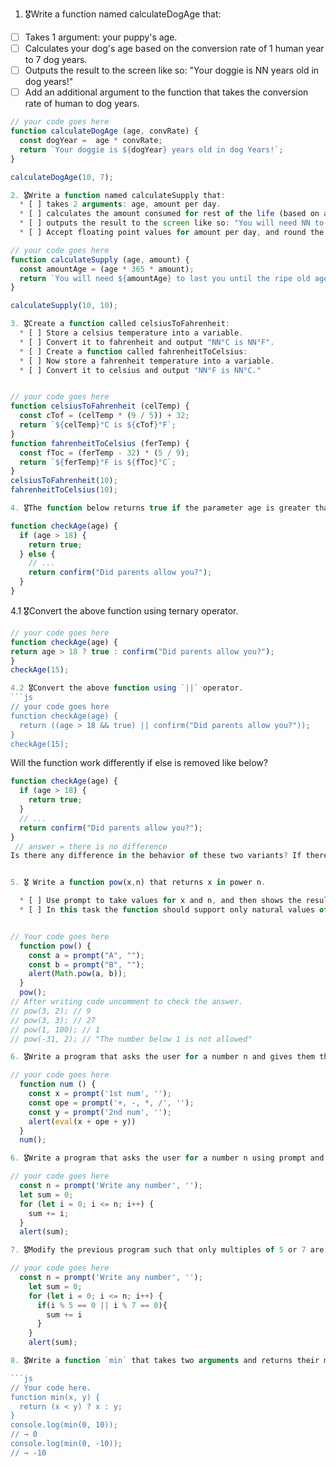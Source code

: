 1. 🎖Write a function named calculateDogAge that:
  * [ ] Takes 1 argument: your puppy's age.
  * [ ] Calculates your dog's age based on the conversion rate of 1 human year to 7 dog years.
  * [ ] Outputs the result to the screen like so: "Your doggie is NN years old in dog years!"
  * [ ] Add an additional argument to the function that takes the conversion rate of human to dog years.

```js
// your code goes here
function calculateDogAge (age, convRate) {
  const dogYear =  age * convRate;
  return `Your doggie is ${dogYear} years old in dog Years!`;
}

calculateDogAge(10, 7);

2. 🎖Write a function named calculateSupply that:
  * [ ] takes 2 arguments: age, amount per day.
  * [ ] calculates the amount consumed for rest of the life (based on a constant max age).
  * [ ] outputs the result to the screen like so: "You will need NN to last you until the ripe old age of X"
  * [ ] Accept floating point values for amount per day, and round the result to a round number.

// your code goes here
function calculateSupply (age, amount) {
  const amountAge = (age * 365 * amount);
  return `You will need ${amountAge} to last you until the ripe old age of ${age}`;
}

calculateSupply(10, 10);

3. 🎖Create a function called celsiusToFahrenheit:
  * [ ] Store a celsius temperature into a variable.
  * [ ] Convert it to fahrenheit and output "NN°C is NN°F".
  * [ ] Create a function called fahrenheitToCelsius:
  * [ ] Now store a fahrenheit temperature into a variable.
  * [ ] Convert it to celsius and output "NN°F is NN°C."


// your code goes here
function celsiusToFahrenheit (celTemp) {
  const cTof = (celTemp * (9 / 5)) + 32;
  return `${celTemp}°C is ${cTof}°F`;
}
function fahrenheitToCelsius (ferTemp) {
  const fToc = (ferTemp - 32) * (5 / 9);
  return `${ferTemp}°F is ${fToc}°C`;
}
celsiusToFahrenheit(10);
fahrenheitToCelsius(10);

4. 🎖The function below returns true if the parameter age is greater than 18. Otherwise it asks for a confirmation and returns its result:

function checkAge(age) {
  if (age > 18) {
    return true;
  } else {
    // ...
    return confirm("Did parents allow you?");
  }
}
```
  4.1 🎖Convert the above function using ternary operator.
  ```js
  // your code goes here
function checkAge(age) {
  return age > 18 ? true : confirm("Did parents allow you?");
}
checkAge(15);

  4.2 🎖Convert the above function using `||` operator.
  ```js
  // your code goes here
  function checkAge(age) {
    return ((age > 18 && true) || confirm("Did parents allow you?"));
  }
checkAge(15);
  ```
Will the function work differently if else is removed like below?

```js
function checkAge(age) {
  if (age > 18) {
    return true;
  }
  // ...
  return confirm("Did parents allow you?");
}
 // answer = there is no difference
Is there any difference in the behavior of these two variants? If there is what is that?


5. 🎖 Write a function pow(x,n) that returns x in power n.

  * [ ] Use prompt to take values for x and n, and then shows the result of pow(x,n) using alert.
  * [ ] In this task the function should support only natural values of n: integers greater then 1.


// Your code goes here
  function pow() {
    const a = prompt("A", "");
    const b = prompt("B", "");
    alert(Math.pow(a, b));
  }
  pow();
// After writing code uncomment to check the answer.
// pow(3, 2); // 9
// pow(3, 3); // 27
// pow(1, 100); // 1
// pow(-31, 2); // "The number below 1 is not allowed"

6. 🎖Write a program that asks the user for a number n and gives them the possibility to choose between computing the sum and computing the product of 1,…,n. Return the result accordingly.

// your code goes here
  function num () {
    const x = prompt('1st num', '');
    const ope = prompt('+, -, *, /', '');
    const y = prompt('2nd num', '');
    alert(eval(x + ope + y))
  }
  num();

6. 🎖Write a program that asks the user for a number n using prompt and prints the sum of the numbers 1 to n

// your code goes here
  const n = prompt('Write any number', '');
  let sum = 0;
  for (let i = 0; i <= n; i++) {
    sum += i;
  }
  alert(sum);

7. 🎖Modify the previous program such that only multiples of 5 or 7 are considered in the sum, e.g. n = 20 (5,7,10,14,15,20) 71

// your code goes here
  const n = prompt('Write any number', '');
    let sum = 0;
    for (let i = 0; i <= n; i++) {
      if(i % 5 == 0 || i % 7 == 0){
        sum += i
      }
    }
    alert(sum);

8. 🎖Write a function `min` that takes two arguments and returns their minimum.

```js
// Your code here.
function min(x, y) {
  return (x < y) ? x : y;
}
console.log(min(0, 10));
// → 0
console.log(min(0, -10));
// → -10
```